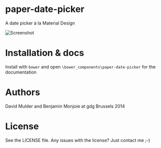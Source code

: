paper-date-picker
=================

A date picker à la Material Design

![Screenshot](https://cloud.githubusercontent.com/assets/46602/5097819/2a8c8864-6f7f-11e4-9a72-0ca9c0ddedf1.png)

Installation & docs
===

Install with `bower` and open `\bower_components\paper-date-picker` for the documentation

Authors
===

David Mulder and Benjamin Monjoie at gdg Brussels 2014

License
===

See the LICENSE file. Any issues with the license? Just contact me ;-)